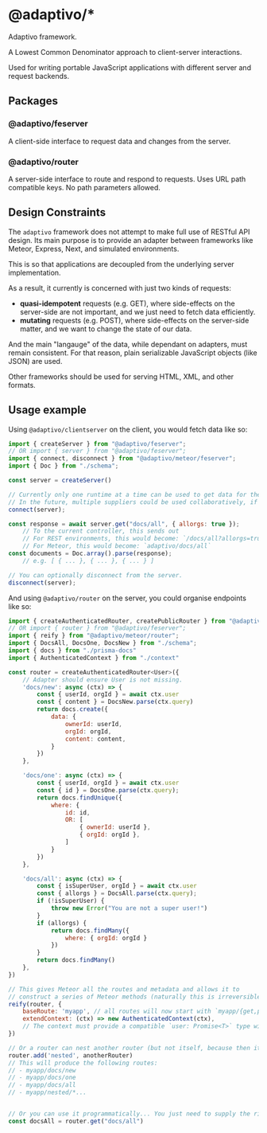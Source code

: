 # @adaptivo/*
Adaptivo framework.

A Lowest Common Denominator approach to client-server interactions.

Used for writing portable JavaScript applications with different server and request backends.

## Packages

### @adaptivo/feserver
A client-side interface to request data and changes from the server.

### @adaptivo/router
A server-side interface to route and respond to requests.
Uses URL path compatible keys. No path parameters allowed.

## Design Constraints
The `adaptivo` framework does not attempt to make full use of RESTful API design.
Its main purpose is to provide an adapter between frameworks
like Meteor, Express, Next, and simulated environments.

This is so that applications are decoupled from the underlying server implementation.

As a result, it currently is concerned with just two kinds of requests:

- __quasi-idempotent__ requests (e.g. GET), where side-effects on the server-side are not important, and we just need to fetch data efficiently.
- __mutating__ requests (e.g. POST), where side-effects on the server-side matter, and we want to change the state of our data.

And the main "langauge" of the data, while dependant on adapters, must remain consistent.
For that reason, plain serializable JavaScript objects (like JSON) are used.

Other frameworks should be used for serving HTML, XML, and other formats.

## Usage example

Using `@adaptivo/clientserver` on the client, you would fetch data like so:

```javascript
import { createServer } from "@adaptivo/feserver";
// OR import { server } from "@adaptivo/feserver";
import { connect, disconnect } from "@adaptivo/meteor/feserver";
import { Doc } from "./schema";

const server = createServer()

// Currently only one runtime at a time can be used to get data for the server.
// In the future, multiple suppliers could be used collaboratively, if a use case comes up.
connect(server);

const response = await server.get("docs/all", { allorgs: true });
    // To the current controller, this sends out
    // For REST environments, this would become: `/docs/all?allorgs=true` with a GET HTTP Method
    // For Meteor, this would become: `adaptivo/docs/all`
const documents = Doc.array().parse(response);
    // e.g. [ { ... }, { ... }, { ... } ]

// You can optionally disconnect from the server.
disconnect(server);
```

And using `@adaptivo/router` on the server, you could organise endpoints like so:

```javascript
import { createAuthenticatedRouter, createPublicRouter } from "@adaptivo/router";
// OR import { router } from "@adaptivo/feserver";
import { reify } from "@adaptivo/meteor/router";
import { DocsAll, DocsOne, DocsNew } from "./schema";
import { docs } from "./prisma-docs"
import { AuthenticatedContext } from "./context"

const router = createAuthenticatedRouter<User>({
    // Adapter should ensure User is not missing.
    'docs/new': async (ctx) => {
        const { userId, orgId } = await ctx.user
        const { content } = DocsNew.parse(ctx.query)
        return docs.create({
            data: {
                ownerId: userId,
                orgId: orgId,
                content: content,
            }
        })
    },

    'docs/one': async (ctx) => {
        const { userId, orgId } = await ctx.user
        const { id } = DocsOne.parse(ctx.query);
        return docs.findUnique({
            where: {
                id: id,
                OR: [
                    { ownerId: userId },
                    { orgId: orgId },
                ]
            }
        })
    },

    'docs/all': async (ctx) => {
        const { isSuperUser, orgId } = await ctx.user
        const { allorgs } = DocsAll.parse(ctx.query);
        if (!isSuperUser) {
            throw new Error("You are not a super user!")
        }
        if (allorgs) {
            return docs.findMany({
                where: { orgId: orgId }
            }) 
        }
        return docs.findMany() 
    },
})

// This gives Meteor all the routes and metadata and allows it to
// construct a series of Meteor methods (naturally this is irreversible!)
reify(router, {
    baseRoute: 'myapp', // all routes will now start with `myapp/{get,post}/...`
    extendContext: (ctx) => new AuthenticatedContext(ctx),
    // The context must provide a compatible `user: Promise<T>` type with router<T>
})

// Or a router can nest another router (but not itself, because then it'll become recursive)
router.add('nested', anotherRouter)
// This will produce the following routes:
// - myapp/docs/new
// - myapp/docs/one
// - myapp/docs/all
// - myapp/nested/*...


// Or you can use it programmatically... You just need to supply the right context!
const docsAll = router.get("docs/all")
```


